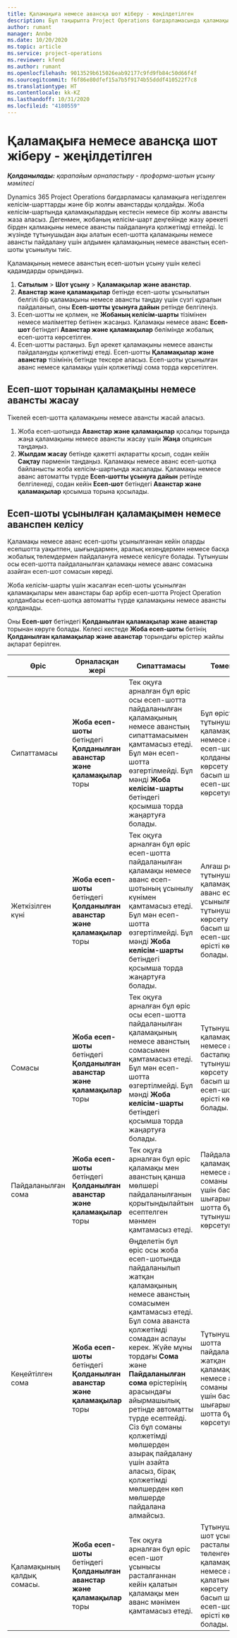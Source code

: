 ```yaml
---
title: Қаламақыға немесе авансқа шот жіберу - жеңілдетілген
description: Бұл тақырыпта Project Operations бағдарламасында қаламақы немесе аванс есеп-шотын қалай ұсыну керектігі туралы ақпарат берілген.
author: rumant
manager: Annbe
ms.date: 10/20/2020
ms.topic: article
ms.service: project-operations
ms.reviewer: kfend
ms.author: rumant
ms.openlocfilehash: 9013529b615026eab92177c9fd9fb84c50d66f4f
ms.sourcegitcommit: f6f86e80dfef15a7b5f9174b55dddf410522f7c8
ms.translationtype: HT
ms.contentlocale: kk-KZ
ms.lasthandoff: 10/31/2020
ms.locfileid: "4180559"
---
```

# <a name="invoice-a-retainer-or-an-advance---lite"></a>Қаламақыға немесе авансқа шот жіберу - жеңілдетілген

_**Қолданылады:** қарапайым орналастыру - проформа-шотын ұсыну мәмілесі_

Dynamics 365 Project Operations бағдарламасы қаламақыға негізделген келісім-шарттарды және бір жолғы аванстарды қолдайды. Жоба келісім-шартында қаламақылардың кестесін немесе бір жолғы авансты жаза аласыз. Дегенмен, жобаның келісім-шарт деңгейінде жазу әрекеті бірден қалмақыны немесе авансты пайдалануға қолжетімді етпейді. Іс жүзінде тұтынушыдан ақы алатын есеп-шотта қаламақыны немесе авансты пайдалану үшін алдымен қаламақының немесе аванстың есеп-шоты ұсынылуы тиіс.

Қаламақының немесе аванстың есеп-шотын ұсыну үшін келесі қадамдарды орындаңыз.

1. **Сатылым** > **Шот ұсыну** > **Қаламақылар және аванстар**. 
2. **Аванстар және қаламақылар** бетінде есеп-шоты ұсынылатын белгілі бір қаламақыны немесе авансты таңдау үшін сүзгі құралын пайдаланып, оны **Есеп-шотты ұсынуға дайын** ретінде белгілеңіз.
3. Есеп-шотты не қолмен, не **Жобаның келісім-шарты** тізімінен немесе мәліметтер бетінен жасаңыз. Қаламақы немесе аванс **Есеп-шот** бетіндегі **Аванстар және қаламақылар** бөлімінде жобалық есеп-шотта көрсетілген.
4. Есеп-шотты растаңыз. Бұл әрекет қаламақыны немесе авансты пайдалануды қолжетімді етеді. Есеп-шотты **Қаламақылар және аванстар** тізімінің бетінде тексере аласыз. Есеп-шоты ұсынылған аванс немесе қаламақы үшін қолжетімді сома торда көрсетілген.

## <a name="create-a-retainer-or-advance-from-the-invoice-grid"></a>Есеп-шот торынан қаламақыны немесе авансты жасау

Тікелей есеп-шотта қаламақыны немесе авансты жасай аласыз.

1. Жоба есеп-шотында **Аванстар және қаламақылар** қосалқы торында жаңа қаламақыны немесе авансты жасау үшін **Жаңа** опциясын таңдаңыз. 
2. **Жылдам жасау** бетінде қажетті ақпаратты қосып, содан кейін **Сақтау** пәрменін таңдаңыз. Қаламақы немесе аванс есеп-шотқа байланысты жоба келісім-шартында жасалады. Қаламақы немесе аванс автоматты түрде **Есеп-шотты ұсынуға дайын** ретінде белгіленеді, содан кейін **Есеп-шот** бетіндегі **Аванстар және қаламақылар** қосымша торына қосылады.

## <a name="reconcile-an-invoiced-retainer-or-advance"></a>Есеп-шоты ұсынылған қаламақымен немесе аванспен келісу

Қаламақы немесе аванс есеп-шоты ұсынылғаннан кейін оларды есепшотта уақытпен, шығындармен, аралық кезеңдермен немесе басқа жобалық төлемдермен пайдалануға немесе келісуге болады. Тұтынушы осы есеп-шотта пайдаланылған қаламақы немесе аванс сомасына азайған есеп-шот сомасын көреді.

Жоба келісім-шарты үшін жасалған есеп-шоты ұсынылған қаламақылары мен аванстары бар әрбір есеп-шотта Project Operation қолданбасы есеп-шотқа автоматты түрде қаламақыны немесе авансты қолданады.

Оны **Есеп-шот** бетіндегі **Қолданылған қаламақылар және аванстар** торынан көруге болады. Келесі кестеде **Жоба есеп-шоты** бетінің **Қолданылған қаламақылар және аванстар** торындағы өрістер жайлы ақпарат берілген.

| Өріс | Орналасқан жері | Сипаттамасы | Төменгі әсер |
| --- | --- | --- | --- |
| Сипаттамасы | **Жоба есеп-шоты** бетіндегі **Қолданылған аванстар және қаламақылар** торы |Тек оқуға арналған бұл өріс осы есеп-шотта пайдаланылған қаламақының немесе аванстың сипаттамасымен қамтамасыз етеді. Бұл мән есеп-шотта өзгертілмейді. Бұл мәнді **Жоба келісім-шарты** бетіндегі қосымша торда жаңартуға болады. | Бұл өрісті тұтынушыға қай қаламақының немесе аванстың есеп-шотқа қолданылғандығын көрсету үшін басып шығарылған есеп-шотта көрсетуге болады. |
| Жеткізілген күні | **Жоба есеп-шоты** бетіндегі **Қолданылған аванстар және қаламақылар** торы  | Тек оқуға арналған бұл өріс есеп-шотта пайдаланылған қаламақы немесе аванс есеп-шотының ұсынылу күнімен қамтамасыз етеді. Бұл мән есеп-шотта өзгертілмейді. Бұл мәнді **Жоба келісім-шарты** бетіндегі қосымша торда жаңартуға болады. | Алғаш рет тұтынушыға қаламақы немесе аванс есеп-шоты ұсынылған күнді тұтынушыға көрсету үшін басып шығарылған есеп-шотта бұл өрісті көрсетуге болады. |
| Сомасы | **Жоба есеп-шоты** бетіндегі **Қолданылған аванстар және қаламақылар** торы  | Тек оқуға арналған бұл өріс осы есеп-шотта пайдаланылған қаламақының немесе аванстың сомасымен қамтамасыз етеді. Бұл мән есеп-шотта өзгертілмейді. Бұл мәнді **Жоба келісім-шарты** бетіндегі қосымша торда жаңартуға болады. | Тұтынушы төлеген қаламақының немесе аванстың бастапқы сомасын тұтынушыға көрсету үшін басып шығарылған есеп-шотта бұл өрісті көрсетуге болады. |
| Пайдаланылған сома | **Жоба есеп-шоты** бетіндегі **Қолданылған аванстар және қаламақылар** торы  | Тек оқуға арналған бұл өріс қаламақы мен аванстың қанша мөлшері пайдаланылғанын қорытындылайтын есептелген мәнмен қамтамасыз етеді. | Пайдаланылған қаламақыдан немесе аванстан соманы көрсету үшін басып шығарылған есеп-шотта бұл өрісті тұтынушыға көрсетуге болады. |
| Кеңейтілген сома | **Жоба есеп-шоты** бетіндегі **Қолданылған аванстар және қаламақылар** торы  | Өңделетін бұл өріс осы жоба есеп-шотында пайдаланылып жатқан қаламақының немесе аванстың сомасымен қамтамасыз етеді. Бұл сома аванста қолжетімді сомадан аспауы керек. Жүйе мұны тордағы **Сома** және **Пайдаланылған сома** өрістерінің арасындағы айырмашылық ретінде автоматты түрде есептейді. Сіз бұл соманы қолжетімді мөлшерден азырақ пайдалану үшін азайта аласыз, бірақ қолжетімді мөлшерден көп мөлшерде пайдалана алмайсыз. | Тұтынушыға есеп-шотта пайдаланылып жатқан қаламақыдан немесе аванстан соманы көрсету үшін басып шығарылған есеп-шотта бұл өрісті көрсетуге болады. |
| Қаламақының қалдық сомасы. | **Жоба есеп-шоты** бетіндегі **Қолданылған аванстар және қаламақылар** торы  | Тек оқуға арналған бұл өріс есеп-шот ұсынысы расталғаннан кейін қалатын қаламақы мен аванс мәнімен қамтамасыз етеді. | Тұтынушыға есеп-шот ұсынысы расталып, төленгеннен кейін қаламақыдан немесе аванстан қалатын соманы көрсету үшін басып шығарылған есеп-шотта бұл өрісті көрсетуге болады. |
